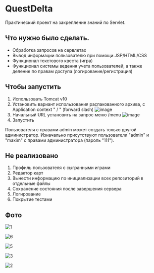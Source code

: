 # QuestDelta

Практический проект на закрепление знаний по Servlet.

## Что нужно было сделать.

- Обработка запросов на сервлетах
- Вывод информации пользователю при помощи JSP/HTML/CSS
- Функционал текстового квеста (игра)
- Функционал системы ведения учета пользователей, а также деление по правам доступа (логирование/регистрация)

## Чтобы запустить

1. Использовать Tomcat v10
2. Установить вариант использования распакованного архива, с Application context " / " (forward slash)
![image](https://user-images.githubusercontent.com/101488434/194349178-8bfdf1ea-a7cd-437f-8e98-01d5f82f3bcc.png)
3. Начальный URL установить на запрос меню /menu
![image](https://user-images.githubusercontent.com/101488434/194349777-ac811338-f161-4578-b1aa-04f1beb0dfbc.png)
4. Запустить

Пользователя с правами admin может создать только другой администратор.
Изначально присутствуют пользователи "admin" и "maxim" с правами администратора (пароль "111").

## Не реализовано

1. Профиль пользователя с сыгранными играми
2. Редактор карт
3. Вынести информацию по инициализации всех репозиторий в отдельные файлы
4. Сохранение состояния после завершения сервера
5. Логирование
6. Покрытие тестами

## Фото

![1](https://user-images.githubusercontent.com/101488434/194350855-48579a12-1e02-4afc-bf5e-2cabef7ba8fd.PNG)

![6](https://user-images.githubusercontent.com/101488434/194350862-bb4e6685-fe6d-4998-bfef-ef06d81705cf.PNG)

![5](https://user-images.githubusercontent.com/101488434/194350871-a228ecfe-3eca-45a5-9009-071417e17943.PNG)

![3](https://user-images.githubusercontent.com/101488434/194350867-404d5220-7c5e-4b12-a087-03549c0ad611.PNG)

![2](https://user-images.githubusercontent.com/101488434/194350863-da6ae5f3-d198-4580-b703-3dc4a8f51a1f.PNG)
